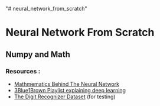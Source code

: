 "# neural_network_from_scratch" 
# Neural Network From Scratch

## Numpy and Math

### Resources :
- [Mathmematics Behind The Neural Network](https://studymachinelearning.com/mathematics-behind-the-neural-network/#:~:text=Neural%20Network%20is%20a%20sophisticated,variable%20and%20learn%20the%20patterns)
- [3Blue1Brown Playlist explaining deep learning](https://www.youtube.com/watch?v=aircAruvnKk&list=PLZHQObOWTQDNU6R1_67000Dx_ZCJB-3pi)
- [The Digit Recognizer Dataset](https://www.kaggle.com/competitions/digit-recognizer) (for testing)